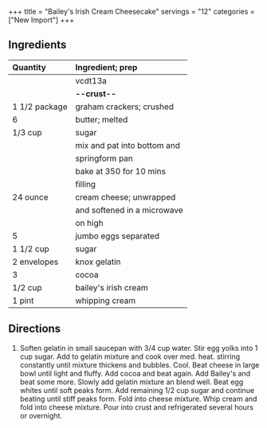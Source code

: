 +++
title = "Bailey's Irish Cream Cheesecake"
servings = "12"
categories = ["New Import"]
+++

## Ingredients

Quantity            | Ingredient; prep
:-------------------|:----------------
                    | vcdt13a
                    | **--crust--**
1 1/2 package       | graham crackers; crushed
6                   | butter; melted
1/3 cup             | sugar
                    | mix and pat into bottom and
                    | springform pan
                    | bake at 350 for 10 mins
                    | filling
24 ounce            | cream cheese; unwrapped
                    | and softened in a microwave
                    | on high
5                   | jumbo eggs separated
1 1/2 cup           | sugar
2 envelopes         | knox gelatin
3                   | cocoa
1/2 cup             | bailey's irish cream
1 pint              | whipping cream


## Directions

1. Soften gelatin in small saucepan with 3/4 cup water. Stir egg yolks into 1 cup sugar. Add to gelatin mixture and cook over med. heat. stirring constantly until mixture thickens and bubbles. Cool. Beat cheese in large bowl until light and fluffy. Add cocoa and beat again. Add Bailey's and beat some more. Slowly add gelatin mixture an blend well. Beat egg whites until soft peaks form. Add remaining 1/2 cup sugar and continue beating until stiff peaks form. Fold into cheese mixture. Whip cream and fold into cheese mixture. Pour into crust and refrigerated several hours or overnight.



